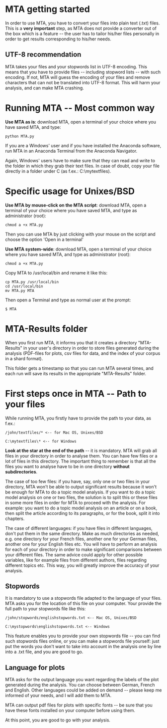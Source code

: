 # MTA getting started

In order to use MTA, you have to convert your files into plain text (.txt) files. This is a **very important** step, as MTA does not provide a converter out of the box which is a feature -- the user has to tailor his/her files personally in order to get results corresponding to his/her needs.

## UTF-8 recommendation

MTA takes your files and your stopwords list in UTF-8 encoding. This means that you have to provide files -- including stopword lists -- with such encoding. If not, MTA will guess the encoding of your files and remove characters that can not be translated into UTF-8 format. This will harm your analysis, and can make MTA crashing.

# Running MTA -- Most common way

**Use MTA as is**: download MTA, open a terminal of your choice where you have saved MTA, and type:

```
python MTA.py
```

If you are a Windows' user and if you have installed the Anaconda software, run MTA in an Anaconda Terminal from the Anaconda Navigator.

Again, Windows' users have to make sure that they can read and write to the folder in which they grab their text files. In case of doubt, copy your file directly in a folder under C (as f.ex.: C:\mytextfiles\).

# Specific usage for Unixes/BSD

**Use MTA by mouse-click on the MTA script**: download MTA, open a terminal of your choice where you have saved MTA, and type as administrator (root):

```
chmod a +x MTA.py
```

Then you can use MTA by just clicking with your mouse on the script and choose the option 'Open in a terminal'

**Use MTA system-wide**: download MTA, open a terminal of your choice where you have saved MTA, and type as administrator (root):

```
chmod a +x MTA.py
```

Copy MTA to /usr/local/bin and rename it like this:

```
cp MTA.py /usr/local/bin
cd /usr/local/bin
mv MTA.py MTA
```

Then open a Terminal and type as normal user at the prompt:

```
$ MTA
```

# MTA-Results folder

When you first run MTA, it informs you that it creates a directory "MTA-Results" in your user's directory in order to store files generated during the analysis (PDF-files for plots, csv files for data, and the index of your corpus in a shard format).

This folder gets a timestamp so that you can run MTA several times, and each run will save its results in the appropriate "MTA-Results" folder.

# First steps once in MTA -- Path to your files

While running MTA, you firstly have to provide the path to your data, as f.ex.:

```
/john/textfiles/* <-- for Mac OS, Unixes/BSD
```

```
C:\mytextfiles\* <-- for Windows
```

**Look at the star at the end of the path** -- it is mandatory. MTA will grab all files in your directory in order to analyse them. You can have few files or a lot of files in this directory. The important thing to remember is that all the files you want to analyse have to be in one directory **without subdirectories**.

The case of too few files: if you have, say, only one or two files in your directory, MTA won't be able to output significant results because it won't be enough for MTA to do a topic model analysis. If you want to do a topic model analysis on one or two files, the solution is to split this or these files in some more files in order for MTA to proceed with the analysis. For example: you want to do a topic model analysis on an article or on a book, then split the article according to its paragraphs, or for the book, split it into chapters.

The case of different languages: if you have files in different languages, don't put them in the same directory. Make as much directories as needed, e.g. one directory for your French files, another one for your German files, another one for your English files etc. You will have to perform an analysis for each of your directory in order to make significant comparisons between your different files. The same advice could apply for other possible variables, like for example files from different authors, files regarding different topics etc. This way, you will greatly improve the accuracy of your analysis.

## Stopwords

It is mandatory to use a stopwords file adapted to the language of your files. MTA asks you for the location of this file on your computer. Your provide the full path to your stopwords file like this:

```
/john/stopwords/englishstopwords.txt <-- Mac OS, Unixes/BSD
```

```
C:\mystopwords\englishstopwords.txt <-- Windows
```

This feature enables you to provide your own stopwords file -- you can find such stopwords files online, or you can make a stopwords file yourself: just put the words you don't want to take into account in the analysis one by line into a .txt file, and you are good to go.

## Language for plots

MTA asks for the output language you want regarding the labels of the plot generated during the analysis. You can choose between German, French and English. Other languages could be added on demand -- please keep me informed of your needs, and I will add them to MTA.

MTA can output pdf files for plots with specific fonts -- be sure that you have these fonts installed on your computer before using them.

At this point, you are good to go with your analysis.
